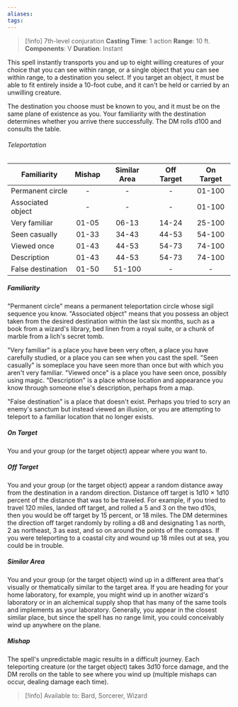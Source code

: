 ```yaml
---
aliases: 
tags:
---
```

>[!info]
>7th-level conjuration
>**Casting Time**: 1 action
>**Range**: 10 ft.
>**Components**: V
>**Duration**: Instant

This spell instantly transports you and up to eight willing creatures of your choice that you can see within range, or a single object that you can see within range, to a destination you select. If you target an object, it must be able to fit entirely inside a 10-foot cube, and it can't be held or carried by an unwilling creature.

The destination you choose must be known to you, and it must be on the same plane of existence as you. Your familiarity with the destination determines whether you arrive there successfully. The DM rolls d100 and consults the table.
###### Teleportation
| Familiarity       | Mishap | Similar Area | Off Target | On Target |
| ----------------- |:------:|:------------:|:----------:|:---------:|
| Permanent circle  |   -    |      -       |     -      |  01-100   |
| Associated object |   -    |      -       |     -      |  01-100   |
| Very familiar     | 01-05  |    06-13     |   14-24    |  25-100   |
| Seen casually     | 01-33  |    34-43     |   44-53    |  54-100   |
| Viewed once       | 01-43  |    44-53     |   54-73    |  74-100   |
| Description       | 01-43  |    44-53     |   54-73    |  74-100   |
| False destination | 01-50  |    51-100    |     -      |     -     |
##### Familiarity
"Permanent circle" means a permanent teleportation circle whose sigil sequence you know. "Associated object" means that you possess an object taken from the desired destination within the last six months, such as a book from a wizard's library, bed linen from a royal suite, or a chunk of marble from a lich's secret tomb.

"Very familiar" is a place you have been very often, a place you have carefully studied, or a place you can see when you cast the spell. "Seen casually" is someplace you have seen more than once but with which you aren't very familiar. "Viewed once" is a place you have seen once, possibly using magic. "Description" is a place whose location and appearance you know through someone else's description, perhaps from a map.

"False destination" is a place that doesn't exist. Perhaps you tried to scry an enemy's sanctum but instead viewed an illusion, or you are attempting to teleport to a familiar location that no longer exists.
##### On Target
You and your group (or the target object) appear where you want to.
##### Off Target
You and your group (or the target object) appear a random distance away from the destination in a random direction. Distance off target is 1d10 × 1d10 percent of the distance that was to be traveled. For example, if you tried to travel 120 miles, landed off target, and rolled a 5 and 3 on the two d10s, then you would be off target by 15 percent, or 18 miles. The DM determines the direction off target randomly by rolling a d8 and designating 1 as north, 2 as northeast, 3 as east, and so on around the points of the compass. If you were teleporting to a coastal city and wound up 18 miles out at sea, you could be in trouble.
##### Similar Area
You and your group (or the target object) wind up in a different area that's visually or thematically similar to the target area. If you are heading for your home laboratory, for example, you might wind up in another wizard's laboratory or in an alchemical supply shop that has many of the same tools and implements as your laboratory. Generally, you appear in the closest similar place, but since the spell has no range limit, you could conceivably wind up anywhere on the plane.
##### Mishap
The spell's unpredictable magic results in a difficult journey. Each teleporting creature (or the target object) takes 3d10 force damage, and the DM rerolls on the table to see where you wind up (multiple mishaps can occur, dealing damage each time).

>[!info] Available to:
>Bard, Sorcerer, Wizard